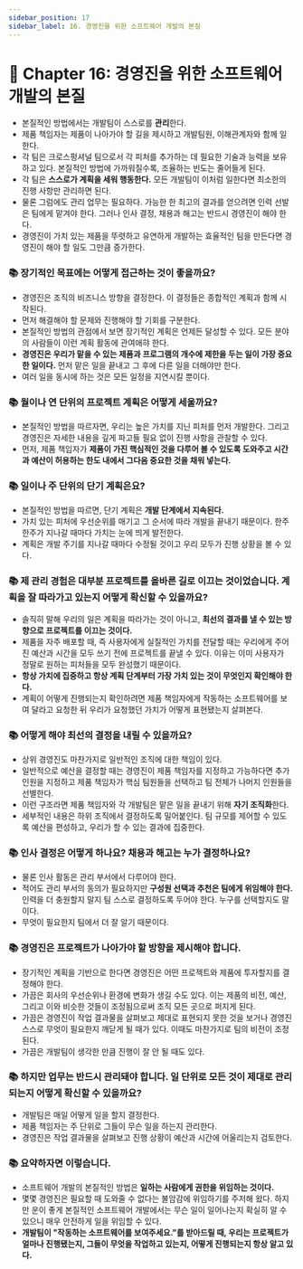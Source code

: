 ```yaml
---
sidebar_position: 17
sidebar_label: 16. 경영진을 위한 소프트웨어 개발의 본질
---
```


# 🌈 Chapter 16: 경영진을 위한 소프트웨어 개발의 본질
- 본질적인 방법에서는 개발팀이 스스로를 **관리**한다.
- 제품 책임자는 제품이 나아가야 할 길을 제시하고 개발팀원, 이해관계자와 함께 일한다.
- 각 팀은 크로스펑셔널 팀으로서 각 피처를 추가하는 데 필요한 기술과 능력을 보유하고 있다. 본질적인 방법에 가까워질수록, 조율하는 빈도는 줄어들게 된다.
- 각 팀은 **스스로가 계획을 세워 행동한다.** 모든 개발팀이 이처럼 일한다면 최소한의 진행 사항만 관리하면 된다.
- 물론 그럼에도 관리 업무는 필요하다. 가능한 한 최고의 결과를 얻으려면 인력 선발은 팀에게 맡겨야 한다. 그러나 인사 결정, 채용과 해고는 반드시 경영진이 해야 한다.
- 경영진이 가치 있는 제품을 뚜렷하고 유연하게 개발하는 효율적인 팀을 만든다면 경영진이 해야 할 일도 그만큼 증가한다.

### 📚 장기적인 목표에는 어떻게 접근하는 것이 좋을까요?
- 경영진은 조직의 비즈니스 방향을 결정한다. 이 결정들은 종합적인 계획과 함께 시작된다.
- 먼저 해결해야 할 문제와 진행해야 할 기회를 구분한다.
- 본질적인 방법의 관점에서 보면 장기적인 계획은 언제든 달성할 수 있다. 모든 분야의 사람들이 이런 계획 활동에 관여애햐 한다.
- **경영진은 우리가 맡을 수 있는 제품과 프로그램의 개수에 제한을 두는 일이 가장 중요한 일이다.** 먼저 맡은 일을 끝내고 그 후에 다른 일을 더해야만 한다.
- 여러 일을 동시에 하는 것은 모든 일정을 지연시킬 뿐이다.

### 📚 월이나 연 단위의 프로젝트 계획은 어떻게 세울까요?
- 본질적인 방법을 따르자면, 우리는 높은 가치를 지닌 피처를 먼저 개발한다. 그리고 경영진은 자세한 내용을 깊게 파고들 필요 없이 진행 사항을 관찰할 수 있다.
- 먼저, 제품 책임자가 **제품이 가진 핵심적인 것을 다루어 볼 수 있도록 도와주고 시간과 예산이 허용하는 한도 내에서 그다음 중요한 것을 채워 넣는다.**

### 📚 일이나 주 단위의 단기 계획은요?
- 본질적인 방법을 따르면, 단기 계획은 **개발 단계에서 지속된다.**
- 가치 있는 피처에 우선순위를 매기고 그 순서에 따라 개발을 끝내기 때문이다. 한주 한주가 지나갈 때마다 가치는 눈에 띄게 발전한다.
- 계획은 개발 주기를 지나갈 때마다 수정될 것이고 우리 모두가 진행 상황을 볼 수 있다.

### 📚 제 관리 경험은 대부분 프로젝트를 올바른 길로 이끄는 것이었습니다. 계획을 잘 따라가고 있는지 어떻게 확신할 수 있을까요?
- 솔직히 말해 우리의 일은 계획을 따라가는 것이 아니고, **최선의 결과를 낼 수 있는 방향으로 프로젝트를 이끄는 것이다.**
- 제품을 자주 배포할 때, 즉 사용자에게 실질적인 가치를 전달할 때는 우리에게 주어진 예산과 시간을 모두 쓰기 전에 프로젝트를 끝낼 수 있다. 이유는 이미 사용자가 정말로 원하는 피처들을 모두 완성했기 때문이다.
- **항상 가치에 집중하고 항상 계획 단계부터 가장 가치 있는 것이 무엇인지 확인해야 한다.**
- 계획이 어떻게 진행되는지 확인하려면 제품 책임자에게 작동하는 소프트웨어를 보여 달라고 요청한 뒤 우리가 요청했던 가치가 어떻게 표현됐는지 살펴본다.

### 📚 어떻게 해야 최선의 결정을 내릴 수 있을까요?
- 상위 경영진도 마찬가지로 일반적인 조직에 대한 책임이 있다.
- 일반적으로 예산을 결정할 때는 경영진이 제품 책임자를 지정하고 가능하다면 추가 인원을 지정하고 제품 책임자가 핵심 팀원들을 선택하고 팀 전체가 나머지 인원들을 선별한다.
- 이런 구조라면 제품 책임자와 각 개발팀은 맡은 일을 끝내기 위해 **자기 조직화**한다.
- 세부적인 내용은 하위 조직에서 결정하도록 밀어붙인다. 팀 규모를 제어할 수 있도록 예산을 편성하고, 우리가 할 수 있는 결과에 집중한다.

### 📚 인사 결정은 어떻게 하나요? 채용과 해고는 누가 결정하나요?
- 물론 인사 활동은 관리 부서에서 다루어야 한다.
- 적어도 관리 부서의 동의가 필요하지만 **구성원 선택과 추천은 팀에게 위임해야 한다.** 인력을 더 충원할지 말지 팀 스스로 결정하도록 두어야 한다. 누구를 선택할지도 말이다.
- 무엇이 필요한지 팀에서 더 잘 알기 때문이다.

### 📚 경영진은 프로젝트가 나아가야 할 방향을 제시해야 합니다.
- 장기적인 계획을 기반으로 한다면 경영진은 어떤 프로젝트와 제품에 투자할지를 결정해야 한다.
- 가끔은 회사의 우선순위나 환경에 변화가 생길 수도 있다. 이는 제품의 비전, 예산, 그리고 이와 비슷한 것들이 조정됨으로써 조직 모든 곳으로 퍼지게 된다.
- 가끔은 경영진이 작업 결과물을 살펴보고 제대로 표현되지 못한 것을 보거나 경영진 스스로 무엇이 필요한지 깨닫게 될 때가 있다. 이때도 마찬가지로 팀의 비전이 조정된다.
- 가끔은 개발팀이 생각한 만큼 진행이 잘 안 될 때도 있다.

### 📚 하지만 업무는 반드시 관리돼야 합니다. 일 단위로 모든 것이 제대로 관리되는지 어떻게 확신할 수 있을까요?
- 개발팀은 매일 어떻게 일을 할지 결정한다.
- 제품 책임자는 주 단위로 그들이 무슨 일을 하는지 관리한다.
- 경영진은 작업 결과물을 살펴보고 진행 상황이 예산과 시간에 어울리는지 검토한다.

### 📚 요약하자면 이렇습니다.
- 소프트웨어 개발의 본질적인 방법은 **일하는 사람에게 권한을 위임하는 것이다.**
- 몇몇 경영진은 필요할 때 도와줄 수 없다는 불암감에 위임하기를 주저해 왔다. 하지만 운이 좋게 본질적인 소프트웨어 개발에서는 무슨 일이 일어나는지 확실히 알 수 있으니 매우 안전하게 일을 위임할 수 있다.
- **개발팀이 "작동하는 소프트웨어를 보여주세요."를 받아드릴 때, 우리는 프로젝트가 얼마나 진행됐는지, 그들이 무엇을 작업하고 있는지, 어떻게 진행되는지 항상 알고 있다.**

